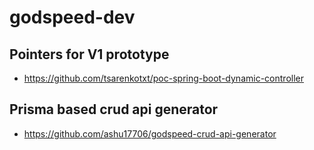 # godspeed-dev

## Pointers for V1 prototype
- https://github.com/tsarenkotxt/poc-spring-boot-dynamic-controller

## Prisma based crud api generator
- https://github.com/ashu17706/godspeed-crud-api-generator
